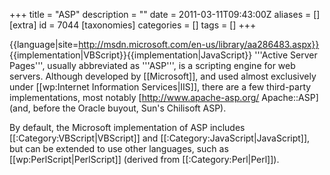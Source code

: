 +++
title = "ASP"
description = ""
date = 2011-03-11T09:43:00Z
aliases = []
[extra]
id = 7044
[taxonomies]
categories = []
tags = []
+++

{{language|site=http://msdn.microsoft.com/en-us/library/aa286483.aspx}}
{{implementation|VBScript}}{{implementation|JavaScript}}
'''Active Server Pages''', usually abbreviated as '''ASP''', is a scripting engine for web servers. Although developed by [[Microsoft]], and used almost exclusively under [[wp:Internet Information Services|IIS]], there are a few third-party implementations, most notably [http://www.apache-asp.org/ Apache::ASP] (and, before the Oracle buyout, Sun's Chilisoft ASP).

By default, the Microsoft implementation of ASP includes [[:Category:VBScript|VBScript]] and [[:Category:JavaScript|JavaScript]], but can be extended to use other languages, such as [[wp:PerlScript|PerlScript]] (derived from [[:Category:Perl|Perl]]).
